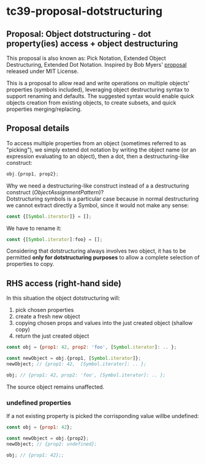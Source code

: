 # tc39-proposal-dotstructuring
## Proposal: Object dotstructuring - dot property(ies) access + object destructuring

This proposal is also known as: Pick Notation, Extended Object Destructuring, Extended Dot Notation.
Inspired by Bob Myers' [proposal](https://github.com/rtm/js-pick-notation) released under MIT License. 

This is a proposal to allow read and write operations on multiple objects' properties (symbols included), leveraging object destructuring syntax to support renaming and defaults. The suggested syntax would enable quick objects creation from existing objects, to create subsets, and quick properties merging/replacing.

## Proposal details
To access multiple properties from an object (sometimes referred to as "picking"), we simply extend dot notation by writing the object name (or an expression evaluating to an object), then a dot, then a destructuring-like construct:
```js
obj.{prop1, prop2};
```
Why we need a destructuring-like construct instead of a a destructuring construct (_ObjectAssignmentPattern_)?\
Dotstructuring symbols is a particular case because in normal destructuring we cannot extract directly a Symbol, since it would not make any sense:
```js
const {[Symbol.iterator]} = [];
```
We have to rename it:
```js
const {[Symbol.iterator]:foo} = [];
```
Considering that dotstructuring always involves two object, it has to be permitted __only for dotstructuring purposes__ to allow a complete selection of properties to copy.

## RHS access (right-hand side)
In this situation the object dotstructuring will:
1. pick chosen properties 
2. create a fresh new object 
3. copying chosen props and values into the just created object (shallow copy)
4. return the just created object

```js
const obj = {prop1: 42, prop2: 'foo', [Symbol.iterator]: .. };

const newObject = obj.{prop1, [Symbol.iterator]};
newObject; // {prop1: 42,  [Symbol.iterator]: .. };

obj; // {prop1: 42, prop2: 'foo', [Symbol.iterator]: .. };
```
The source object remains unaffected.

### undefined properties
If a not existing property is picked the corrisponding value willbe undefined:
```js
const obj = {prop1: 42};

const newObject = obj.{prop2};
newObject; // {prop2: undefined};

obj; // {prop1: 42};;
```
